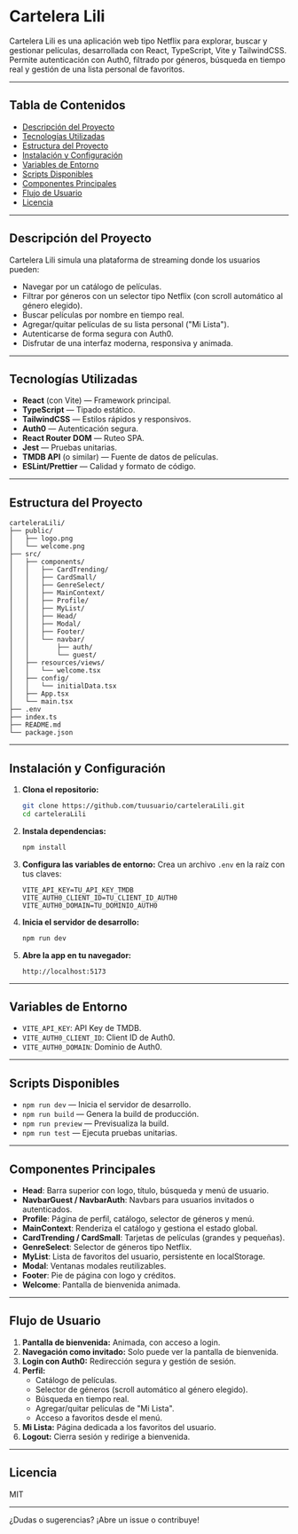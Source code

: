# Cartelera Lili

Cartelera Lili es una aplicación web tipo Netflix para explorar, buscar y gestionar películas, desarrollada con React, TypeScript, Vite y TailwindCSS. Permite autenticación con Auth0, filtrado por géneros, búsqueda en tiempo real y gestión de una lista personal de favoritos.

---

## Tabla de Contenidos

- [Descripción del Proyecto](#descripción-del-proyecto)
- [Tecnologías Utilizadas](#tecnologías-utilizadas)
- [Estructura del Proyecto](#estructura-del-proyecto)
- [Instalación y Configuración](#instalación-y-configuración)
- [Variables de Entorno](#variables-de-entorno)
- [Scripts Disponibles](#scripts-disponibles)
- [Componentes Principales](#componentes-principales)
- [Flujo de Usuario](#flujo-de-usuario)
- [Licencia](#licencia)

---

## Descripción del Proyecto

Cartelera Lili simula una plataforma de streaming donde los usuarios pueden:

- Navegar por un catálogo de películas.
- Filtrar por géneros con un selector tipo Netflix (con scroll automático al género elegido).
- Buscar películas por nombre en tiempo real.
- Agregar/quitar películas de su lista personal ("Mi Lista").
- Autenticarse de forma segura con Auth0.
- Disfrutar de una interfaz moderna, responsiva y animada.

---

## Tecnologías Utilizadas

- **React** (con Vite) — Framework principal.
- **TypeScript** — Tipado estático.
- **TailwindCSS** — Estilos rápidos y responsivos.
- **Auth0** — Autenticación segura.
- **React Router DOM** — Ruteo SPA.
- **Jest** — Pruebas unitarias.
- **TMDB API** (o similar) — Fuente de datos de películas.
- **ESLint/Prettier** — Calidad y formato de código.

---

## Estructura del Proyecto

```
carteleraLili/
├── public/
│   ├── logo.png
│   └── welcome.png
├── src/
│   ├── components/
│   │   ├── CardTrending/
│   │   ├── CardSmall/
│   │   ├── GenreSelect/
│   │   ├── MainContext/
│   │   ├── Profile/
│   │   ├── MyList/
│   │   ├── Head/
│   │   ├── Modal/
│   │   ├── Footer/
│   │   └── navbar/
│   │       ├── auth/
│   │       └── guest/
│   ├── resources/views/
│   │   └── welcome.tsx
│   ├── config/
│   │   └── initialData.tsx
│   ├── App.tsx
│   └── main.tsx
├── .env
├── index.ts
├── README.md
└── package.json
```

---

## Instalación y Configuración

1. **Clona el repositorio:**

   ```bash
   git clone https://github.com/tuusuario/carteleraLili.git
   cd carteleraLili
   ```

2. **Instala dependencias:**

   ```bash
   npm install
   ```

3. **Configura las variables de entorno:**
   Crea un archivo `.env` en la raíz con tus claves:

   ```env
   VITE_API_KEY=TU_API_KEY_TMDB
   VITE_AUTH0_CLIENT_ID=TU_CLIENT_ID_AUTH0
   VITE_AUTH0_DOMAIN=TU_DOMINIO_AUTH0
   ```

4. **Inicia el servidor de desarrollo:**

   ```bash
   npm run dev
   ```

5. **Abre la app en tu navegador:**
   ```
   http://localhost:5173
   ```

---

## Variables de Entorno

- `VITE_API_KEY`: API Key de TMDB.
- `VITE_AUTH0_CLIENT_ID`: Client ID de Auth0.
- `VITE_AUTH0_DOMAIN`: Dominio de Auth0.

---

## Scripts Disponibles

- `npm run dev` — Inicia el servidor de desarrollo.
- `npm run build` — Genera la build de producción.
- `npm run preview` — Previsualiza la build.
- `npm run test` — Ejecuta pruebas unitarias.

---

## Componentes Principales

- **Head**: Barra superior con logo, título, búsqueda y menú de usuario.
- **NavbarGuest / NavbarAuth**: Navbars para usuarios invitados o autenticados.
- **Profile**: Página de perfil, catálogo, selector de géneros y menú.
- **MainContext**: Renderiza el catálogo y gestiona el estado global.
- **CardTrending / CardSmall**: Tarjetas de películas (grandes y pequeñas).
- **GenreSelect**: Selector de géneros tipo Netflix.
- **MyList**: Lista de favoritos del usuario, persistente en localStorage.
- **Modal**: Ventanas modales reutilizables.
- **Footer**: Pie de página con logo y créditos.
- **Welcome**: Pantalla de bienvenida animada.

---

## Flujo de Usuario

1. **Pantalla de bienvenida:** Animada, con acceso a login.
2. **Navegación como invitado:** Solo puede ver la pantalla de bienvenida.
3. **Login con Auth0:** Redirección segura y gestión de sesión.
4. **Perfil:**
   - Catálogo de películas.
   - Selector de géneros (scroll automático al género elegido).
   - Búsqueda en tiempo real.
   - Agregar/quitar películas de "Mi Lista".
   - Acceso a favoritos desde el menú.
5. **Mi Lista:** Página dedicada a los favoritos del usuario.
6. **Logout:** Cierra sesión y redirige a bienvenida.

---

## Licencia

MIT

---

¿Dudas o sugerencias? ¡Abre un issue o contribuye!
